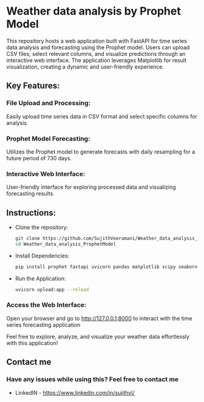 # Weather data analysis by Prophet Model
This repository hosts a web application built with FastAPI for time series data analysis and forecasting using the Prophet model. Users can upload CSV files, select relevant columns, and visualize predictions through an interactive web interface. The application leverages Matplotlib for result visualization, creating a dynamic and user-friendly experience.

## Key Features:
### File Upload and Processing: 
Easily upload time series data in CSV format and select specific columns for analysis.
### Prophet Model Forecasting: 
Utilizes the Prophet model to generate forecasts with daily resampling for a future period of 730 days.
### Interactive Web Interface:  
User-friendly interface for exploring processed data and visualizing forecasting results.

## Instructions:
- Clone the repository:
  ```bash
  git clone https://github.com/SujithVeeramani/Weather_data_analysis_ProphetModel
  cd Weather_data_analysis_ProphetModel
- Install Dependencies:
  ```bash
  pip install prophet fastapi uvicorn pandas matplotlib scipy seaborn plotly
- Run the Application:
  ```bash
  uvicorn upload:app --reload
### Access the Web Interface:
Open your browser and go to http://127.0.0.1:8000 to interact with the time series forecasting application

Feel free to explore, analyze, and visualize your weather data effortlessly with this application!

## Contact me
### Have any issues while using this? Feel free to contact me

- LinkedIN  - https://www.linkedin.com/in/sujithvl/
